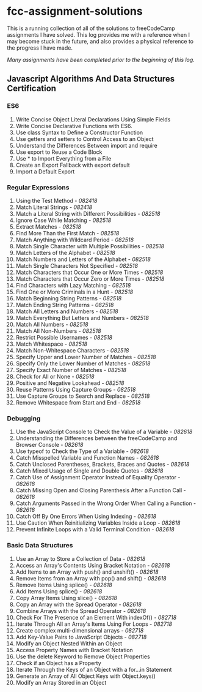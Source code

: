 # fcc-assignment-solutions
This is a running collection of all of the solutions to freeCodeCamp assignments I have solved. This log provides me with a reference 
when I may become stuck in the future, and also provides a physical reference to the progress I have made. 

*Many assignments have been completed prior to the beginning of this log.*
## Javascript Algorithms And Data Structures Certification <br>
### ES6 <br>
1. Write Concise Object Literal Declarations Using Simple Fields<br>
2. Write Concise Declarative Functions with ES6.<br>
3. Use class Syntax to Define a Constructor Function<br>
5. Use getters and setters to Control Access to an Object<br>
6. Understand the Differences Between import and require<br>
7. Use export to Reuse a Code Block<br>
8. Use * to Import Everything from a File<br>
9. Create an Export Fallback with export default<br>
10. Import a Default Export<br>
### Regular Expressions <br>
1. Using the Test Method - *082418*<br>
2. Match Literal Strings - *082418*<br>
3. Match a Literal String with Different Possibilities - *082518*<br>
4. Ignore Case While Matching - *082518*<br>
5. Extract Matches - *082518*<br>
6. Find More Than the First Match - *082518*<br>
7. Match Anything with Wildcard Period - *082518*<br>
8. Match Single Character with Multiple Possibilities - *082518*<br>
9. Match Letters of the Alphabet - *082518*<br>
10. Match Numbers and Letters of the Alphabet - *082518*<br>
11. Match Single Characters Not Specified - *082518*<br>
12. Match Characters that Occur One or More Times - *082518*<br>
13. Match Characters that Occur Zero or More Times - *082518*<br>
14. Find Characters with Lazy Matching - *082518*<br>
15. Find One or More Criminals in a Hunt - *082518*<br>
16. Match Beginning String Patterns - *082518*<br>
17. Match Ending String Patterns - *082518*<br>
18. Match All Letters and Numbers - *082518*<br>
19. Match Everything But Letters and Numbers - *082518*<br>
20. Match All Numbers - *082518*<br>
21. Match All Non-Numbers - *082518*<br>
22. Restrict Possible Usernames - *082518*<br>
23. Match Whitespace - *082518*<br>
24. Match Non-Whitespace Characters - *082518*<br>
25. Specify Upper and Lower Number of Matches - *082518*<br>
26. Specify Only the Lower Number of Matches - *082518*<br>
27. Specify Exact Number of Matches - *082518*<br>
28. Check for All or None - *082518*<br>
29. Positive and Negative Lookahead - *082518*<br>
30. Reuse Patterns Using Capture Groups - *082518*<br>
31. Use Capture Groups to Search and Replace - *082518*<br>
32. Remove Whitespace from Start and End - *082518*<br>
### Debugging <br>
1. Use the JavaScript Console to Check the Value of a Variable - *082618*<br>
2. Understanding the Differences between the freeCodeCamp and Browser Console - *082618*<br>
3. Use typeof to Check the Type of a Variable - *082618*<br>
4. Catch Misspelled Variable and Function Names - *082618*<br>
5. Catch Unclosed Parentheses, Brackets, Braces and Quotes - *082618*<br>
6. Catch Mixed Usage of Single and Double Quotes - *082618*<br>
7. Catch Use of Assignment Operator Instead of Equality Operator - *082618*<br>
8. Catch Missing Open and Closing Parenthesis After a Function Call - *082618*<br>
9. Catch Arguments Passed in the Wrong Order When Calling a Function - *082618*<br>
10. Catch Off By One Errors When Using Indexing - *082618*<br>
11. Use Caution When Reinitializing Variables Inside a Loop - *082618*<br>
12. Prevent Infinite Loops with a Valid Terminal Condition - *082618*<br>
### Basic Data Structures <br>
1. Use an Array to Store a Collection of Data - *082618*<br>
2. Access an Array's Contents Using Bracket Notation - *082618*<br>
3. Add Items to an Array with push() and unshift() - *082618*<br>
4. Remove Items from an Array with pop() and shift() - *082618*<br>
5. Remove Items Using splice() - *082618*<br>
6. Add Items Using splice() - *082618*<br>
7. Copy Array Items Using slice() - *082618*<br>
8. Copy an Array with the Spread Operator - *082618*<br>
9. Combine Arrays with the Spread Operator - *082618*<br>
10. Check For The Presence of an Element With indexOf() - *082718*<br>
11. Iterate Through All an Array's Items Using For Loops  - *082718*<br>
12. Create complex multi-dimensional arrays - *082718*<br>
13. Add Key-Value Pairs to JavaScript Objects - *082718*<br>
14. Modify an Object Nested Within an Object<br>
15. Access Property Names with Bracket Notation<br>
16. Use the delete Keyword to Remove Object Properties<br>
17. Check if an Object has a Property<br>
18. Iterate Through the Keys of an Object with a for...in Statement<br>
19. Generate an Array of All Object Keys with Object.keys()<br>
20. Modify an Array Stored in an Object<br>